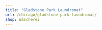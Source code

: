 ```yaml
---
title: "Gladstone Park Laundromat"
url: /chicago/gladstone-park-laundromat/
shop: Wäscherei
---
```

